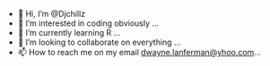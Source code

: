 - 👋 Hi, I’m @Djchillz
- 👀 I’m interested in coding obviously ...
- 🌱 I’m currently learning R ...
- 💞️ I’m looking to collaborate on everything  ...
- 📫 How to reach me  on my email dwayne.lanferman@yhoo.com...

<!---
Djchillz/Djchillz is a ✨ special ✨ repository because its `README.md` (this file) appears on your GitHub profile.
You can click the Preview link to take a look at your changes.
--->
